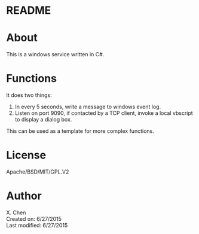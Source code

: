 README
=====

About
======
This is a windows service written in C#. 

Functions
==========
It does two things:
1) In every 5 seconds, write a message to windows event log.
2) Listen on port 9090, if contacted by a TCP client, invoke a local vbscript to display a dialog box.
   
This can be used as a template for more complex functions.

License
======
Apache/BSD/MIT/GPL.V2

Author
======
X. Chen  
Created on: 6/27/2015  
Last modified: 6/27/2015
